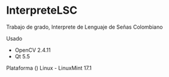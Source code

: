# InterpreteLSC
Trabajo de grado, Interprete de Lenguaje de Señas Colombiano


Usado
* OpenCV 2.4.11
* Qt 5.5

Plataforma
() Linux - LinuxMint 17.1

